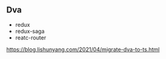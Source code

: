 ## Dva

- redux
- redux-saga
- reatc-router

https://blog.lishunyang.com/2021/04/migrate-dva-to-ts.html

